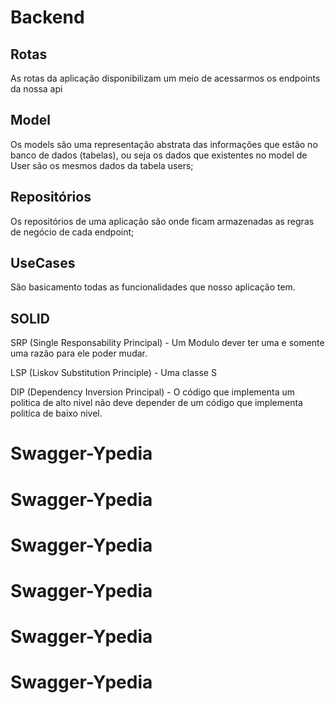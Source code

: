 # Backend

## Rotas
As rotas da aplicação disponibilizam um meio de acessarmos os endpoints da nossa api

## Model
Os models são uma representação abstrata das informações que estão no banco de dados (tabelas),
ou seja os dados que existentes no model de User são os mesmos dados da tabela users;

## Repositórios

Os repositórios de uma aplicação são onde ficam armazenadas as regras  de negócio de cada
endpoint;

##  UseCases
São basicamento todas as funcionalidades que nosso aplicação tem.

## SOLID
SRP (Single Responsability Principal) - Um Modulo dever ter uma e somente uma razão para
    ele poder mudar.

LSP (Liskov Substitution Principle) - Uma classe S

DIP (Dependency Inversion Principal) - O código que implementa um politica de alto nivel
    não deve depender de um código que implementa politíca de baixo nivel.
# Swagger-Ypedia
# Swagger-Ypedia
# Swagger-Ypedia
# Swagger-Ypedia
# Swagger-Ypedia
# Swagger-Ypedia
